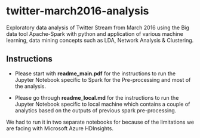 # twitter-march2016-analysis

Exploratory data analysis of Twitter Stream from March 2016 using the Big data tool Apache-Spark with python and application of various machine learning, data mining concepts such as LDA, Network Analysis &amp; Clustering.

## Instructions
* Please start with **readme_main.pdf** for the instructions to run the Jupyter Notebook specific to Spark for the Pre-processing and most of the analysis.

* Please go through **readme_local.md** for the instructions to run the Jupyter Notebook specific to local machine which contains a couple of analytics based on the outputs of previous spark pre-processing.

We had to run it in two separate notebooks for because of the limitations we are facing with Microsoft Azure HDInsights.
